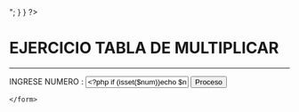 <?php
if(isset($_POST['btnProceso'])){
    $num=$_POST['txtNumero'];
    $k=1;
    $resultado;
    for($k = 1; $k <= 10; $k++){
        $resultado= $num * $k;
     echo $num." * ". $k. " = ". $resultado. "<br>";


    }
} 

?>


<h1>EJERCICIO TABLA DE MULTIPLICAR</h1>
<hr>
<div>
    <form method="post">
        <label>INGRESE NUMERO : </label>
        <input type="text" name="txtNumero" placeholder="un valor entero" value="<?php if (isset($num))echo $num; ?>" >
        <button type="sumbit" name="btnProceso">Proceso</button>

    </form>

</div>
